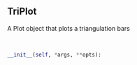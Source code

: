 ## <a id=McUtils.Plots.Plots.TriPlot>TriPlot</a>
A Plot object that plots a triangulation bars

<a id=McUtils.Plots.Plots.TriPlot.__init__>&nbsp;</a>
```python
__init__(self, *args, **opts): 
```

